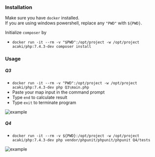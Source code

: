 ### Installation
Make sure you have `docker` installed.  
If you are using windows powershell, replace any `"PWD"` with `${PWD}`.

Initialize `composer` by
* `docker run -it --rm -v "$PWD":/opt/project -w /opt/project acaki/php:7.4.3-dev composer install`


### Usage
##### Q3
* `docker run -it --rm -v "PWD":/opt/project -w /opt/project acaki/php:7.4.3-dev php Q3\main.php`
* Paste your map input in the command prompt
* Type `end` to calculate result
* Type `exit` to terminate program  
  
![example](https://user-images.githubusercontent.com/10175554/78423240-9d55b300-7697-11ea-885e-1780c6622c27.png)

##### Q4
* `docker run -it --rm -v ${PWD}:/opt/project -w /opt/project acaki/php:7.4.3-dev php vendor/phpunit/phpunit/phpunit Q4/tests`  
  
  
![example](https://user-images.githubusercontent.com/10175554/78423279-e0b02180-7697-11ea-808e-035af670bd1c.png)

